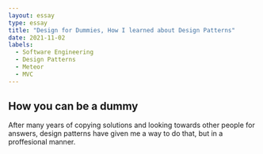 ```yaml
---
layout: essay
type: essay
title: "Design for Dummies, How I learned about Design Patterns"
date: 2021-11-02
labels:
  - Software Engineering
  - Design Patterns 
  - Meteor
  - MVC
---
```


## How you can be a dummy

After many years of copying solutions and looking towards other people for answers, design patterns have given me a way to do that, but in a proffesional manner.
